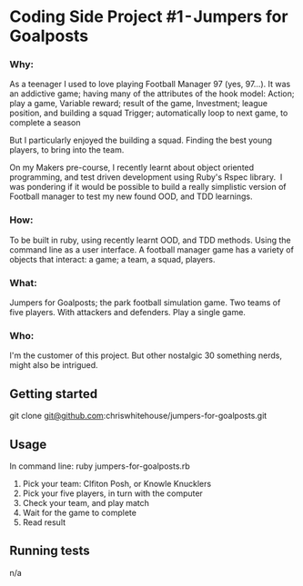 # Coding Side Project #1 - Jumpers for Goalposts

### Why:
As a teenager I used to love playing Football Manager 97 (yes, 97…). It was an addictive game; having many of the attributes of the hook model:
Action; play a game, Variable reward; result of the game, Investment; league position, and building a squad Trigger; automatically loop to next game, to complete a season

But I particularly enjoyed the building a squad. Finding the best young players, to bring into the team.

On my Makers pre-course, I recently learnt about object oriented programming, and test driven development using Ruby's Rspec library. 
I was pondering if it would be possible to build a really simplistic version of Football manager to test my new found OOD, and TDD learnings.

### How:
To be built in ruby, using recently learnt OOD, and TDD methods. Using the command line as a user interface. A football manager game has a variety of objects that interact: a game; a team, a squad, players.

### What:
Jumpers for Goalposts; the park football simulation game.
Two teams of five players. With attackers and defenders. Play a single game. 

### Who:
I'm the customer of this project. But other nostalgic 30 something nerds, might also be intrigued.


## Getting started

git clone git@github.com:chriswhitehouse/jumpers-for-goalposts.git

## Usage

In command line: ruby jumpers-for-goalposts.rb

1. Pick your team: Clfiton Posh, or Knowle Knucklers
2. Pick your five players, in turn with the computer
3. Check your team, and play match
4. Wait for the game to complete
5. Read result


## Running tests

n/a
